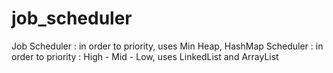 # job_scheduler
Job Scheduler : in order to priority, uses Min Heap, HashMap
Scheduler : in order to priority : High - Mid - Low, uses LinkedList and ArrayList

